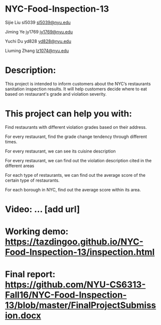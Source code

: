 # NYC-Food-Inspection-13

Sijie Liu sl5039 sl5039@nyu.edu

Jiming Ye jy1769 jy1769@nyu.edu

Yuchi Du yd828 yd828@nyu.edu

Liuming Zhang lz1074@nyu.edu

# Description:

This project is intended to inform customers about the NYC’s restaurants sanitation inspection results. It will help customers decide where to eat based on restaurant's grade and violation severity. 

# This project can help you with:

Find restaurants with different violation grades based on their address.

For every restaurant, find the grade change tendency through different times.

For every restaurant, we can see its cuisine description

For every restaurant, we can find out the violation description cited in the different areas

For each type of restaurants, we can find out the average score of the certain type of restaurants.

For each borough in NYC, find out the average score within its area.  



# Video: … [add url]

# Working demo: https://tazdingoo.github.io/NYC-Food-Inspection-13/inspection.html

# Final report: https://github.com/NYU-CS6313-Fall16/NYC-Food-Inspection-13/blob/master/FinalProjectSubmission.docx
